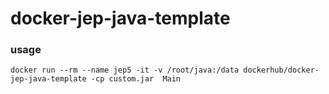 # docker-jep-java-template







### usage

```
docker run --rm --name jep5 -it -v /root/java:/data dockerhub/docker-jep-java-template -cp custom.jar  Main

```


